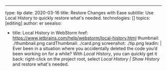 ---
type: tip
date: 2020-03-16
title: Restore Changes with Ease
subtitle: Use Local History to quickly restore what's needed.
technologies: []
topics: [editing]
author: er
seealso:
- title: Local History in WebStorm
  href: https://www.jetbrains.com/help/webstorm/local-history.html
thumbnail: ./thumbnail.png
cardThumbnail: ./card.png
screenshot: ./tip.png
leadin: |
  Ever been in a situation where you accidentally deleted the code you’d been 
  working on for a while? With *Local History*, you can quickly get it back: 
  right-click on the project root, select *Local History | Show History* and 
  restore what's needed.
